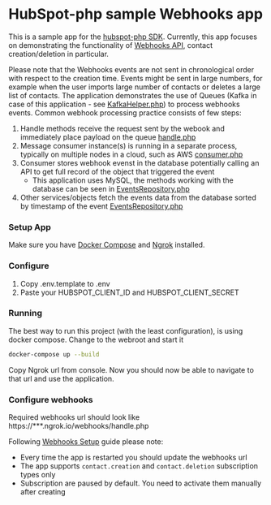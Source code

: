 # HubSpot-php sample Webhooks app

This is a sample app for the [hubspot-php SDK](https://github.com/ryanwinchester/hubspot-php). 
Currently, this app focuses on demonstrating the functionality of [Webhooks API](https://developers.hubspot.com/docs/methods/webhooks/webhooks-overview), contact creation/deletion in particular.

Please note that the Webhooks events are not sent in chronological order with respect to the creation time. Events might be sent in large numbers, for example when the user imports large number of contacts or deletes a large list of contacts.
The application demonstrates the use of Queues (Kafka in case of this application - see [KafkaHelper.php](https://git.hubteam.com/HubSpot/hubspot-integration-samples-php/blob/master/webhooks-contacts-app/src/Helpers/KafkaHelper.php)) to process webhooks events.
Common webhook processing practice consists of few steps:
1. Handle methods receive the request sent by the webook and immediately place payload on the queue [handle.php](https://git.hubteam.com/HubSpot/hubspot-integration-samples-php/blob/master/webhooks-contacts-app/src/actions/webhooks/handle.php)
2. Message consumer instance(s) is running in a separate process, typically on multiple nodes in a cloud, such as AWS [consumer.php](https://git.hubteam.com/HubSpot/hubspot-integration-samples-php/blob/master/webhooks-contacts-app/src/console/webhooks/consumer.php)
3. Consumer stores webhook evenst in the database potentially calling an API to get full record of the object that triggered the event
   - This application uses MySQL, the methods working with the database can be seen in [EventsRepository.php](https://git.hubteam.com/HubSpot/hubspot-integration-samples-php/blob/master/webhooks-contacts-app/src/Repositories/EventsRepository.php)
4. Other services/objects fetch the events data from the database sorted by timestamp of the event [EventsRepository.php](https://git.hubteam.com/HubSpot/hubspot-integration-samples-php/blob/master/webhooks-contacts-app/src/Repositories/EventsRepository.php#L38)

### Setup App

Make sure you have [Docker Compose](https://docs.docker.com/compose/) and [Ngrok](https://ngrok.com/) installed.

### Configure

1. Copy .env.template to .env
2. Paste your HUBSPOT_CLIENT_ID and HUBSPOT_CLIENT_SECRET

### Running

The best way to run this project (with the least configuration), is using docker compose.  Change to the webroot and start it

```bash
docker-compose up --build
```

Copy Ngrok url from console. Now you should now be able to navigate to that url and use the application.

### Configure webhooks

Required webhooks url should look like https://***.ngrok.io/webhooks/handle.php

Following [Webhooks Setup](https://developers.hubspot.com/docs/methods/webhooks/webhooks-overview) guide please note:
- Every time the app is restarted you should update the webhooks url
- The app supports `contact.creation` and `contact.deletion` subscription types only
- Subscription are paused by default. You need to activate them manually after creating
